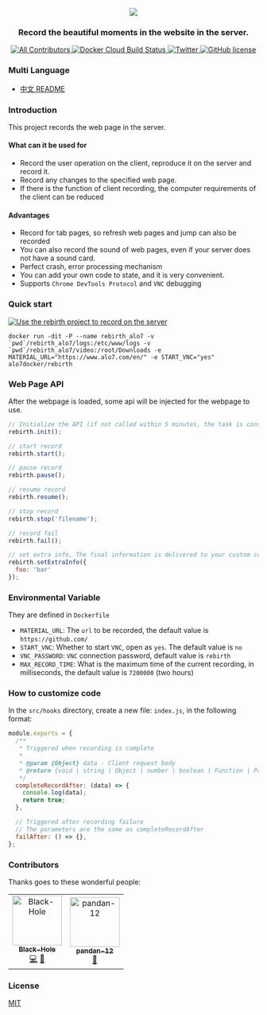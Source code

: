 <p align="center">
  <img src="https://user-images.githubusercontent.com/8198408/70679316-a6f08080-1c8c-11ea-8253-bcc532b79898.png"/>
</p>
<h3 align="center">
  Record the beautiful moments in the website in the server.
</h3>

<p align="center">
  <a href="#contributors">
    <img src="https://img.shields.io/badge/all_contributors-2-orange.svg?style=flat-square" alt="All Contributors"/>
  </a>
  <a href="https://hub.docker.com/r/alo7docker/rebirth/builds">
    <img src="https://img.shields.io/docker/cloud/build/alo7docker/rebirth?style=flat-square" alt="Docker Cloud Build Status"/>
  </a>
    <a href="https://twitter.com/Free_BlackHole">
    <img src="https://img.shields.io/twitter/follow/Free_BlackHole?style=flat-square" alt="Twitter"/>
  </a>
  <a href="https://github.com/alo7/rebirth/blob/master/LICENSE">
    <img src="https://img.shields.io/github/license/alo7/rebirth?style=flat-square" alt="GitHub license"/>
    </a>
  <br />
</p>

### Multi Language

* [中文 README](./README-zh.md)

### Introduction

This project records the web page in the server.

#### What can it be used for

* Record the user operation on the client, reproduce it on the server and record it.
* Record any changes to the specified web page.
* If there is the function of client recording, the computer requirements of the client can be reduced

#### Advantages

* Record for tab pages, so refresh web pages and jump can also be recorded
* You can also record the sound of web pages, even if your server does not have a sound card.
* Perfect crash, error processing mechanism
* You can add your own code to state, and it is very convenient.
* Supports `Chrome DevTools Protocol` and `VNC` debugging

### Quick start

[![Use the rebirth project to record on the server](https://i.imgur.com/oLVzqiD.png)](http://www.youtube.com/watch?v=lzos3284dUE "Use the rebirth project to record on the server")

```shell
docker run -dit -P --name rebirth_alo7 -v `pwd`/rebirth_alo7/logs:/etc/www/logs -v `pwd`/rebirth_alo7/video:/root/Downloads -e MATERIAL_URL="https://www.alo7.com/en/" -e START_VNC="yes" alo7docker/rebirth
```

### Web Page API

After the webpage is loaded, some api will be injected for the webpage to use.

```javascript
// Initialize the API (if not called within 5 minutes, the task is considered to have failed) to ensure that the web page can be opened normally.
rebirth.init();

// start record
rebirth.start();

// pause record
rebirth.pause();

// resume record
rebirth.resume();

// stop record
rebirth.stop('filename');

// record fail
rebirth.fail();

// set extra info, The final information is delivered to your custom code
rebirth.setExtraInfo({
  foo: 'bar'
});
```

### Environmental Variable

They are defined in `Dockerfile`

* `MATERIAL_URL`: The `url` to be recorded, the default value is `https://github.com/`
* `START_VNC`: Whether to start `VNC`, open as `yes`. The default value is `no`
* `VNC_PASSWORD`: `VNC` connection password, default value is `rebirth`
* `MAX_RECORD_TIME`: What is the maximum time of the current recording, in milliseconds, the default value is `7200000` (two hours)

### How to customize code

In the `src/hooks` directory, create a new file: `index.js`, in the following format:

```js
module.exports = {
  /**
   * Triggered when recording is complete
   *
   * @param {Object} data - Client request body
   * @return {void | string | Object | number | boolean | Function | Promise.resolve}
   */
  completeRecordAfter: (data) => {
    console.log(data);
    return true;
  },

  // Triggered after recording failure
  // The parameters are the same as completeRecordAfter
  failAfter: () => {},
};
```

### Contributors

Thanks goes to these wonderful people:

<!-- ALL-CONTRIBUTORS-LIST:START - Do not remove or modify this section -->
<!-- prettier-ignore-start -->
<!-- markdownlint-disable -->
<table>
  <tr>
    <td align="center"><a href="http://www.bugs.cc/"><img src="https://avatars0.githubusercontent.com/u/8198408?v=4" width="100px;" alt="Black-Hole"/><br /><sub><b>Black-Hole</b></sub></a><br /><a href="https://github.com/alo7/rebirth/commits?author=BlackHole1" title="Code">💻</a> <a href="#ideas-BlackHole1" title="Ideas, Planning, & Feedback">🤔</a></td>
    <td align="center"><a href="https://github.com/pandan-12"><img src="https://avatars3.githubusercontent.com/u/56302479?v=4" width="100px;" alt="pandan-12"/><br /><sub><b>pandan-12</b></sub></a><br /><a href="https://github.com/alo7/rebirth/issues?q=author%3Apandan-12" title="Bug reports">🐛</a></td>
  </tr>
</table>

<!-- markdownlint-enable -->
<!-- prettier-ignore-end -->
<!-- ALL-CONTRIBUTORS-LIST:END -->

### License

[MIT](./LICENSE)
